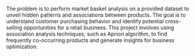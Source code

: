 The problem is to perform market basket analysis on a provided dataset to unveil hidden patterns and associations between products. The goal is to understand customer purchasing behavior and identify potential cross-selling opportunities for a retail business. This project involves using association analysis techniques, such as Apriori algorithm, to find frequently co-occurring products and generate insights for business optimization.
